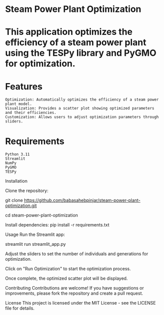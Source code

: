 # Steam Power Plant Optimization
# This application optimizes the efficiency of a steam power plant using the TESPy library and PyGMO for optimization.

# Features

    Optimization: Automatically optimizes the efficiency of a steam power plant model.
    Visualization: Provides a scatter plot showing optimized parameters and their efficiencies.
    Customization: Allows users to adjust optimization parameters through sliders.
    

# Requirements
    Python 3.11
    Streamlit
    NumPy
    PyGMO
    TESPy

Installation

Clone the repository:
 
  git clone https://github.com/babasahebpinjar/steam-power-plant-optimization.git
  
  cd steam-power-plant-optimization

Install dependencies:
  pip install -r requirements.txt

Usage
Run the Streamlit app:
 
  streamlit run streamlit_app.py

Adjust the sliders to set the number of individuals and generations for optimization.

Click on "Run Optimization" to start the optimization process.

Once complete, the optimized scatter plot will be displayed.

Contributing
Contributions are welcome! If you have suggestions or improvements, please fork the repository and create a pull request.

License
This project is licensed under the MIT License - see the LICENSE file for details.

